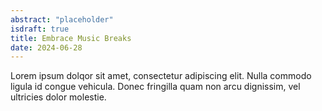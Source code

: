 ```yaml
---
abstract: "placeholder"
isdraft: true
title: Embrace Music Breaks
date: 2024-06-28
---
```


Lorem ipsum dolqor sit amet, consectetur adipiscing elit. Nulla
commodo ligula id congue vehicula. Donec fringilla quam non arcu
dignissim, vel ultricies dolor molestie.

